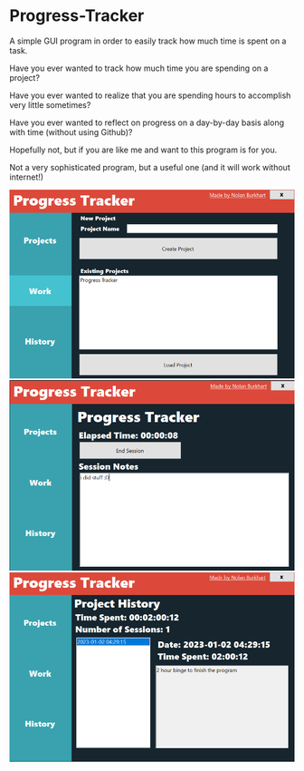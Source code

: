# Progress-Tracker
A simple GUI program in order to easily track how much time is spent on a task.

Have you ever wanted to track how much time you are spending on a project?

Have you ever wanted to realize that you are spending hours to accomplish very little sometimes?

Have you ever wanted to reflect on progress on a day-by-day basis along with time (without using Github)?

Hopefully not, but if you are like me and want to this program is for you.

Not a very sophisticated program, but a useful one (and it will work without internet!)

![Projects Screen](showcase1.PNG)
![Work Screen](showcase2.PNG)
![History Screen](showcase3.PNG)


